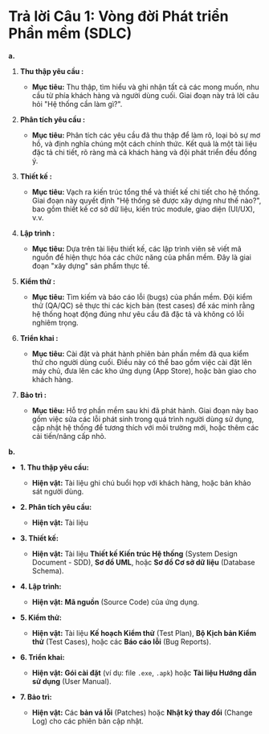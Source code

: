 # Trả lời Câu 1: Vòng đời Phát triển Phần mềm (SDLC)


**a.**

1. **Thu thập yêu cầu :**
    * **Mục tiêu:** Thu thập, tìm hiểu và ghi nhận tất cả các mong muốn, nhu cầu từ phía khách hàng và người dùng cuối. Giai đoạn này trả lời câu hỏi "Hệ thống cần làm gì?".

2. **Phân tích yêu cầu :**
    * **Mục tiêu:** Phân tích các yêu cầu đã thu thập để làm rõ, loại bỏ sự mơ hồ, và định nghĩa chúng một cách chính thức. Kết quả là một tài liệu đặc tả chi tiết, rõ ràng mà cả khách hàng và đội phát triển đều đồng ý.

3. **Thiết kế :**
    * **Mục tiêu:** Vạch ra kiến trúc tổng thể và thiết kế chi tiết  cho hệ thống. Giai đoạn này quyết định "Hệ thống sẽ được xây dựng như thế nào?", bao gồm thiết kế cơ sở dữ liệu, kiến trúc module, giao diện (UI/UX), v.v.

4. **Lập trình :**
    * **Mục tiêu:** Dựa trên tài liệu thiết kế, các lập trình viên sẽ viết mã nguồn để hiện thực hóa các chức năng của phần mềm. Đây là giai đoạn "xây dựng" sản phẩm thực tế.

5. **Kiểm thử :**
    * **Mục tiêu:** Tìm kiếm và báo cáo lỗi (bugs) của phần mềm. Đội kiểm thử (QA/QC) sẽ thực thi các kịch bản (test cases) để xác minh rằng hệ thống hoạt động đúng như yêu cầu đã đặc tả và không có lỗi nghiêm trọng.

6. **Triển khai :**
    * **Mục tiêu:** Cài đặt và phát hành phiên bản phần mềm đã qua kiểm thử cho người dùng cuối. Điều này có thể bao gồm việc cài đặt lên máy chủ, đưa lên các kho ứng dụng (App Store), hoặc bàn giao cho khách hàng.

7. **Bảo trì :**
    * **Mục tiêu:** Hỗ trợ phần mềm sau khi đã phát hành. Giai đoạn này bao gồm việc sửa các lỗi phát sinh trong quá trình người dùng sử dụng, cập nhật hệ thống để tương thích với môi trường mới, hoặc thêm các cải tiến/nâng cấp nhỏ.


**b.**

* **1. Thu thập yêu cầu:**
    * **Hiện vật:** Tài liệu ghi chú buổi họp với khách hàng, hoặc bản khảo sát người dùng.

* **2. Phân tích yêu cầu:**
    * **Hiện vật:** Tài liệu 
* **3. Thiết kế:**
    * **Hiện vật:** Tài liệu **Thiết kế Kiến trúc Hệ thống** (System Design Document - SDD), **Sơ đồ UML**, hoặc **Sơ đồ Cơ sở dữ liệu** (Database Schema).

* **4. Lập trình:**
    * **Hiện vật:** **Mã nguồn** (Source Code) của ứng dụng.

* **5. Kiểm thử:**
    * **Hiện vật:** Tài liệu **Kế hoạch Kiểm thử** (Test Plan), **Bộ Kịch bản Kiểm thử** (Test Cases), hoặc các **Báo cáo lỗi** (Bug Reports).

* **6. Triển khai:**
    * **Hiện vật:** **Gói cài đặt** (ví dụ: file `.exe`, `.apk`) hoặc **Tài liệu Hướng dẫn sử dụng** (User Manual).

* **7. Bảo trì:**
    * **Hiện vật:** Các **bản vá lỗi** (Patches) hoặc **Nhật ký thay đổi** (Change Log) cho các phiên bản cập nhật.